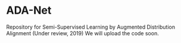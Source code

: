 # ADA-Net
Repository for Semi-Supervised Learning by Augmented Distribution Alignment (Under review, 2019)
We will upload the code soon.
